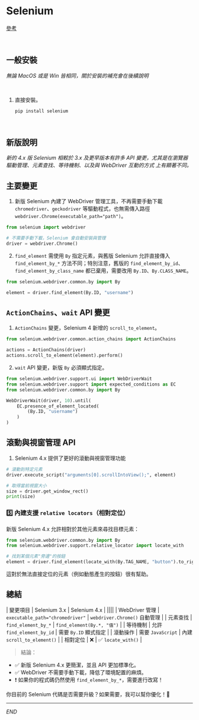 # Selenium

[參考](https://www.npmjs.com/package/chromedriver) 

<br>

## 一般安裝

_無論 MacOS 或是 Win 皆相同，關於安裝的補充會在後續說明_

<br>

1. 直接安裝。

    ```bash
    pip install selenium
    ```
<br>

## 新版說明

_新的 4.x 版 Selenium 相較於 3.x 及更早版本有許多 API 變更，尤其是在瀏覽器驅動管理、元素查找、等待機制、以及與 WebDriver 互動的方式 上有顯著不同。_


## 主要變更

1. 新版 Selenium 內建了 WebDriver 管理工具，不再需要手動下載 `chromedriver`、`geckodriver` 等驅動程式，也無需傳入路徑 `webdriver.Chrome(executable_path="path")`。

```python
from selenium import webdriver

# 不需要手動下載，Selenium 會自動安裝與管理
driver = webdriver.Chrome()  
```

2. `find_element` 需使用 `By` 指定元素，與舊版 Selenium 允許直接傳入 `find_element_by_*` 方法不同；特別注意，舊版的 `find_element_by_id`、`find_element_by_class_name` 都已棄用，需要改用 `By.ID`、`By.CLASS_NAME`。

```python
from selenium.webdriver.common.by import By

element = driver.find_element(By.ID, "username")
```


## `ActionChains`、`wait` API 變更

1. `ActionChains` 變更，Selenium 4 新增的 `scroll_to_element`。

```python
from selenium.webdriver.common.action_chains import ActionChains

actions = ActionChains(driver)
actions.scroll_to_element(element).perform()
```

2. `wait` API 變更，新版 `By` 必須顯式指定。

```python
from selenium.webdriver.support.ui import WebDriverWait
from selenium.webdriver.support import expected_conditions as EC
from selenium.webdriver.common.by import By

WebDriverWait(driver, 10).until(
    EC.presence_of_element_located(
        (By.ID, "username")
    )
)
```

## 滾動與視窗管理 API

1. Selenium 4.x 提供了更好的滾動與視窗管理功能

```python
# 滾動到特定元素
driver.execute_script("arguments[0].scrollIntoView();", element)

# 取得當前視窗大小
size = driver.get_window_rect()
print(size)
```



### 5️⃣ 內建支援 `relative locators`（相對定位）
新版 Selenium 4.x 允許相對於其他元素來尋找目標元素：
```python
from selenium.webdriver.common.by import By
from selenium.webdriver.support.relative_locator import locate_with

# 找到某個元素"旁邊"的按鈕
element = driver.find_element(locate_with(By.TAG_NAME, "button").to_right_of(By.ID, "login-form"))
```
這對於無法直接定位的元素（例如動態產生的按鈕）很有幫助。



## 總結
| 變更項目 | Selenium 3.x | Selenium 4.x |
||||
| WebDriver 管理 | `executable_path="chromedriver"` | `webdriver.Chrome()` 自動管理 |
| 元素查找 | `find_element_by_*` | `find_element(By.*, "值")` |
| 等待機制 | 允許 `find_element_by_id` | 需要 `By.ID` 顯式指定 |
| 滾動操作 | 需要 `JavaScript` | 內建 `scroll_to_element()` |
| 相對定位 | ❌ | ✅ `locate_with()` |

> 結論：
- ✅ 新版 Selenium 4.x 更簡潔，並且 API 更加標準化。
- ✅ WebDriver 不需要手動下載，降低了環境配置的麻煩。
- ❗ 如果你的程式碼仍然使用 `find_element_by_*`，需要進行改寫！

你目前的 Selenium 代碼是否需要升級？如果需要，我可以幫你優化！🚀


___

_END_